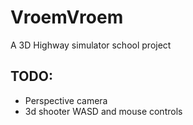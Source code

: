 # VroemVroem
A 3D Highway simulator school project

## TODO:
- Perspective camera
- 3d shooter WASD and mouse controls
